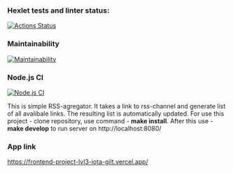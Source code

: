 ### Hexlet tests and linter status:
[![Actions Status](https://github.com/antonkrupin/frontend-project-lvl3/workflows/hexlet-check/badge.svg)](https://github.com/antonkrupin/frontend-project-lvl3/actions)

### Maintainability
[![Maintainability](https://api.codeclimate.com/v1/badges/c3adb2ec94872c88ffaf/maintainability)](https://codeclimate.com/github/antonkrupin/frontend-project-lvl3/maintainability)

### Node.js CI
[![Node.js CI](https://github.com/antonkrupin/frontend-project-lvl3/actions/workflows/Node.js%20CI.yml/badge.svg)](https://github.com/antonkrupin/frontend-project-lvl3/actions/workflows/Node.js%20CI.yml)

This is simple RSS-agregator. It takes a link to rss-channel and generate list of all avalibale links. The resulting list is automatically updated.
For use this project - clone repository, use command - **make install**. After this use - **make develop** to run server on http://localhost:8080/

### App link
https://frontend-project-lvl3-iota-gilt.vercel.app/
